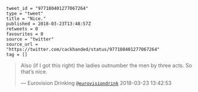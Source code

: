 ```
tweet_id = "977180401277067264"
type = "tweet"
title = "Nice."
published = 2018-03-23T13:48:57Z
retweets = 0
favourites = 0
source = "twitter"
source_url = "https://twitter.com/cackhanded/status/977180401277067264"
tag = []
```

> Also (if I got this right) the ladies outnumber the men by three acts. So that’s nice.
> 
> — Eurovision Drinking [`@eurovisiondrink`](https://twitter.com/eurovisiondrink/status/977178874277781507) 2018-03-23 13:42:53



<p class='image'><img src='http://mnf.m17s.net/2018/03/23/DY-kZJUXcAAhl5T.jpg' alt=''></p>

